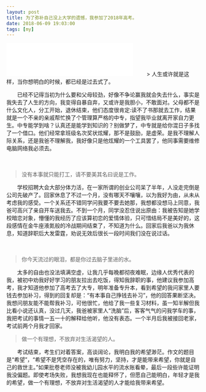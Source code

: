 ```yaml
---
layout: post
title: 为了弥补自己没上大学的遗憾，我参加了2018年高考。
date: 2018-06-09 19:03:00
tags: [my]
---
```

<iframe frameborder="no" border="0" marginwidth="0" marginheight="0" width=330 height=86 src="//music.163.com/outchain/player?type=2&id=563142&auto=1&height=66"></iframe>
　　
> 人生或许就是这样，当你想明白的时候，都已经是过去式了。  

　　已经不记得当初为什么要和父母较劲，好像不争论赢我就会失去什么，事实是我失去了人生的方向，我变得自暴自弃，又或许是我胆小，不敢面对。父母都不是什么文化人，分工开始，退休结束，他们态度很肯定:读不了书那就去工作，结果就是一个不亲的亲戚帮忙换了个管理算严格的中专，指望我毕业就离开家自力更生。中专能学到啥？认真还是能学到知识的？别做梦了，中专就是给你混日子多找了一个借口。他们经常拿班级名次奖状炫耀，那不是鼓励，是虚荣。是我不理解人际关系，还是我爸不理解我，我好像只是他炫耀的一个工具罢了，他同事需要维修电脑网络我必须去。 
 
 　　
> 没有本事就只能打工，请不要美其名曰说是工作。  

　　学校招聘大会大部分体力活，在一家所谓的创业公司呆了半年，人没走完倒是公司先破产了。回家休息了不过一个月，没有哪天不嚷嚷，以为我好为由，从未从考虑我的感受。一个关系还不错同学问我要不要去她那，我想都没想马上同意，我爸可高兴了亲自开车送我去。不到一个月，同学没忍住说出原由：我被告知是她学校暗恋对象，懵懂的我经历了应该算初恋的爱情体验，只可惜结局不是美好的，这段感情在金牛座液氮般的冷战期间结束了，不知道为什么。回家后我爸以为我休息，知道辞职后大发雷霆，劝说无效后很长一段时间我们没在说过话。  

　　
> 你今天流过的眼泪，都是你过去脑子里进的水。  

　　太多的自由也没法填满空虚，让我几乎每晚都彻夜难眠，边缘人优秀代表的我，被初中劝我好好学习的朋友拉出去吃饭，得知我辞职的事，他建议我参加高考，我才知道他参加了高考去了大专，明年准备专升本，看到希望的我问家里人要钱去参加补习，得到的回复却是：“有本事自己挣钱去补习”，他的回答果断坚决。我想问朋友能不能帮我补习，可他很忙，他给了我一些复习材料，虽一知半解但我比看小说还认真，没过几天，我爸被家里人“洗脑”后，客客气气的问我学车的事，我把考试的事情一五一十的解释给他听，他没有表态。一个半月后我被接回老家，考试前两个月我才回家。  

> 做一个有理想，不放弃对生活渴望的人。  

　　考试结束，考生们对着答案，高谈阔论，我明白我的希望渺茫。作文的题目是“希望”，“希望不是凭空存在的，唯有努力，坚持，才是能带来希望，你就是自己的救世主。”如果批卷老师没被我幼儿园水平的流水账看晕，最后一段些许能证明我没偏题。即使考场失败，我想我现在也能释怀了，但愿自己能明白，年轻才是我的希望，做一个有理想，不放弃对生活渴望的人才能给我带来希望。


